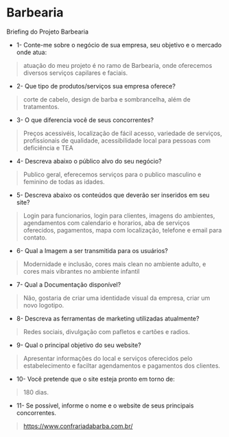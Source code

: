 # Barbearia
Briefing do Projeto Barbearia 

- 1- Conte-me sobre o negócio de sua empresa, seu objetivo e o mercado onde atua:
> atuação do meu projeto é no ramo de Barbearia, onde oferecemos diversos serviços capilares e faciais.
- 2- Que tipo de produtos/serviços sua empresa oferece?
> corte de cabelo, design de barba e sombrancelha, além de tratamentos.
- 3- O que diferencia você de seus concorrentes?
> Preços acessivéis, localização de fácil acesso, variedade de serviços, profissionais de qualidade, acessibilidade local para pessoas com deficiência e TEA
- 4- Descreva abaixo o público alvo do seu negócio?
> Publico geral, eferecemos serviços para o publico masculino e feminino de todas as idades.
- 5- Descreva abaixo os conteúdos que deverão ser inseridos em seu site?
> Login para funcionarios, login para clientes, imagens do ambientes, agendamentos com calendario e horarios, aba de serviços oferecidos,
  pagamentos, mapa com localização, telefone e email para contato.
- 6- Qual a Imagem a ser transmitida para os usuários?
> Modernidade e inclusão, cores mais clean no ambiente adulto, e cores mais vibrantes no ambiente infantil
- 7- Qual a Documentação disponível?
> Não, gostaria de criar uma identidade visual da empresa, criar um novo logotipo.
- 8- Descreva as ferramentas de marketing utilizadas atualmente?
> Redes sociais, divulgação com pafletos e cartões e radios.
- 9- Qual o principal objetivo do seu website?
> Apresentar informações do local e serviços oferecidos pelo estabelecimento e faciltar agendamentos e pagamentos dos clientes.
- 10- Você pretende que o site esteja pronto em torno de:
> 180 dias.
- 11- Se possível, informe o nome e o website de seus principais concorrentes.
> https://www.confrariadabarba.com.br/
  
  

